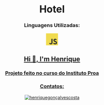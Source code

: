 <h1 align="center" style="font-weight: bold;font-size:2rem;">Hotel
<h3 align="center">Linguagens Utilizadas:</h3>
</h1>

<p align="center"> <a href="https://developer.mozilla.org/en-US/docs/Web/JavaScript" target="_blank" rel="noreferrer"> <img src="https://raw.githubusercontent.com/devicons/devicon/master/icons/javascript/javascript-original.svg" alt="javascript" width="40" height="40"/></p>

<h2 align="center">Hi 👋, I'm Henrique</h2>
<h3 align="center">Projeto feito no curso do Instituto Proa</h3>
<h3 align="center">Contatos:</h3>
<p align="center">
<a href="https://linkedin.com/in/henriquegcosta" target="blank"><img align="center" src="https://raw.githubusercontent.com/rahuldkjain/github-profile-readme-generator/master/src/images/icons/Social/linked-in-alt.svg" alt="henriquegonçalvescosta" height="30" width="40" /></a>
</p>

